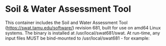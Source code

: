 # Soil & Water Assessment Tool

This container includes the Soil and Water Assessment Tool (https://swat.tamu.edu/software/)
revision 681,
built for use on amd64 Linux systems. The binary is installed at /usr/local/swat681/swat.
At run-time, any input files MUST be bind-mounted to /usr/local/swat681 - for example:

